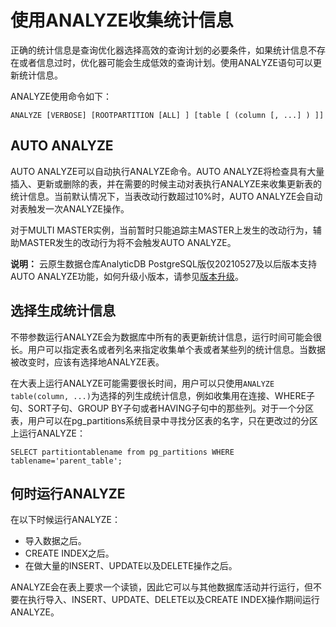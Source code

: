 # 使用ANALYZE收集统计信息

正确的统计信息是查询优化器选择高效的查询计划的必要条件，如果统计信息不存在或者信息过时，优化器可能会生成低效的查询计划。使用ANALYZE语句可以更新统计信息。

ANALYZE使用命令如下：

```
ANALYZE [VERBOSE] [ROOTPARTITION [ALL] ] [table [ (column [, ...] ) ]]
```

## AUTO ANALYZE

AUTO ANALYZE可以自动执行ANALYZE命令。AUTO ANALYZE将检查具有大量插入、更新或删除的表，并在需要的时候主动对表执行ANALYZE来收集更新表的统计信息。当前默认情况下，当表改动行数超过10%时，AUTO ANALYZE会自动对表触发一次ANALYZE操作。

对于MULTI MASTER实例，当前暂时只能追踪主MASTER上发生的改动行为，辅助MASTER发生的改动行为将不会触发AUTO ANALYZE。

**说明：** 云原生数据仓库AnalyticDB PostgreSQL版仅20210527及以后版本支持AUTO ANALYZE功能，如何升级小版本，请参见[版本升级](/intl.zh-CN/实例管理/版本管理/版本升级.md)。

## 选择生成统计信息

不带参数运行ANALYZE会为数据库中所有的表更新统计信息，运行时间可能会很长。用户可以指定表名或者列名来指定收集单个表或者某些列的统计信息。当数据被改变时，应该有选择地ANALYZE表。

在大表上运行ANALYZE可能需要很长时间，用户可以只使用`ANALYZE table(column, ...)`为选择的列生成统计信息，例如收集用在连接、WHERE子句、SORT子句、GROUP BY子句或者HAVING子句中的那些列。对于一个分区表，用户可以在pg\_partitions系统目录中寻找分区表的名字，只在更改过的分区上运行ANALYZE：

```
SELECT partitiontablename from pg_partitions WHERE tablename='parent_table';
```

## 何时运行ANALYZE

在以下时候运行ANALYZE：

-   导入数据之后。
-   CREATE INDEX之后。
-   在做大量的INSERT、UPDATE以及DELETE操作之后。

ANALYZE会在表上要求一个读锁，因此它可以与其他数据库活动并行运行，但不要在执行导入、INSERT、UPDATE、DELETE以及CREATE INDEX操作期间运行ANALYZE。

